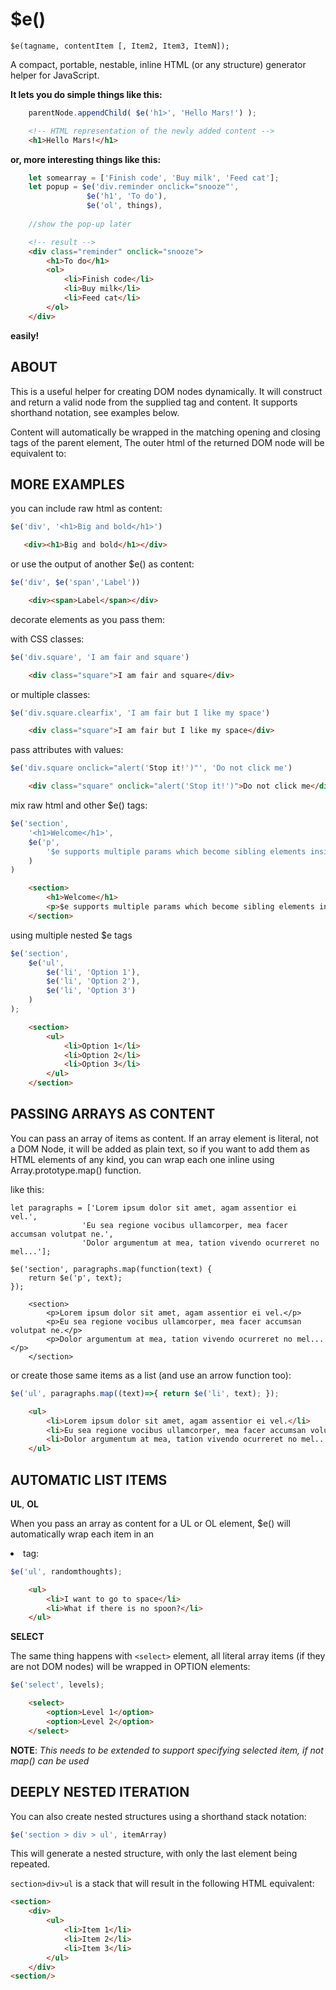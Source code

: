 $e()
====
`$e(tagname, contentItem [, Item2, Item3, ItemN]);`

A compact, portable, nestable, inline HTML (or any structure) generator helper for JavaScript.

**It lets you do simple things like this:** 
```javascript
    parentNode.appendChild( $e('h1>', 'Hello Mars!') );
```
```html
    <!-- HTML representation of the newly added content -->
    <h1>Hello Mars!</h1>
``` 

**or, more interesting things like this:**
```javascript
    let somearray = ['Finish code', 'Buy milk', 'Feed cat'];
    let popup = $e('div.reminder onclick="snooze"', 
                 $e('h1', 'To do'),
                 $e('ol', things),
                                
    //show the pop-up later   
```
```html
    <!-- result -->
    <div class="reminder" onclick="snooze">
        <h1>To do</h1>
        <ol>
            <li>Finish code</li>
            <li>Buy milk</li>
            <li>Feed cat</li>
        </ol>
    </div>
``` 

**easily!**



ABOUT
-----------

This is a useful helper for creating DOM nodes dynamically.  It will construct and return 
a valid node from the supplied tag and content.  It supports shorthand notation, see examples below.
    
Content will automatically be wrapped in the matching opening and closing tags of the parent element, 
The outer html of the returned DOM node will be equivalent to:



MORE EXAMPLES
-------------
    
you can include raw html as content:

```javascript
$e('div', '<h1>Big and bold</h1>')                
```
```html
   <div><h1>Big and bold</h1></div>
```

or use the output of another $e() as content:

```javascript
$e('div', $e('span','Label'))                                   
```
```html
    <div><span>Label</span></div>
```

decorate elements as you pass them:  
    
with CSS classes:

```javascript        
$e('div.square', 'I am fair and square')                            
```
```html
    <div class="square">I am fair and square</div>
```

or multiple classes:
```javascript
$e('div.square.clearfix', 'I am fair but I like my space')                        
```
```html
    <div class="square">I am fair but I like my space</div>
```

pass attributes with values:
```javascript
$e('div.square onclick="alert('Stop it!')"', 'Do not click me')     
```
```html
    <div class="square" onclick="alert('Stop it!')">Do not click me</div>
```

mix raw html and other $e() tags:
```javascript
$e('section', 
    '<h1>Welcome</h1>', 
    $e('p', 
        '$e supports multiple params which become sibling elements inside the parent tag'
    )
)
```
```html
    <section>
        <h1>Welcome</h1>
        <p>$e supports multiple params which become sibling elements inside the parent tag</p>
    </section>
```

using multiple nested $e tags 
```javascript
$e('section', 
    $e('ul', 
        $e('li', 'Option 1'),
        $e('li', 'Option 2'),
        $e('li', 'Option 3')
    )
);
```
```html
    <section>
        <ul>
            <li>Option 1</li>
            <li>Option 2</li>
            <li>Option 3</li>
        </ul>
    </section>
```

    

PASSING ARRAYS AS CONTENT
-------------------------

You can pass an array of items as content.  If an array element is literal, not a DOM Node, 
it will be added as plain text, so if you want to add them as HTML elements of any kind, 
you can wrap each one inline using Array.prototype.map() function.

like this:
```
let paragraphs = ['Lorem ipsum dolor sit amet, agam assentior ei vel.',
                'Eu sea regione vocibus ullamcorper, mea facer accumsan volutpat ne.',
                'Dolor argumentum at mea, tation vivendo ocurreret no mel...'];

$e('section', paragraphs.map(function(text) {
    return $e('p', text);    
});
```
```
    <section>
        <p>Lorem ipsum dolor sit amet, agam assentior ei vel.</p>
        <p>Eu sea regione vocibus ullamcorper, mea facer accumsan volutpat ne.</p>
        <p>Dolor argumentum at mea, tation vivendo ocurreret no mel...</p>
    </section>
``` 

or create those same items as a list (and use an arrow function too):

```javascript
$e('ul', paragraphs.map((text)=>{ return $e('li', text); });
```
```html
    <ul>
        <li>Lorem ipsum dolor sit amet, agam assentior ei vel.</li>
        <li>Eu sea regione vocibus ullamcorper, mea facer accumsan volutpat ne.</li>
        <li>Dolor argumentum at mea, tation vivendo ocurreret no mel...</li>
    </ul>
```



AUTOMATIC LIST ITEMS
--------------------

**UL**, **OL**

When you pass an array as content for a UL or OL element, $e() will automatically 
wrap each item in an <li> tag:
```javascript
$e('ul', randomthoughts);
```
```html
    <ul> 
        <li>I want to go to space</li>
        <li>What if there is no spoon?</li>
    </ul>
``` 

**SELECT**
        
The same thing happens with `<select>` element, all literal array items (if they are not DOM nodes) 
will be wrapped in OPTION elements:

```javascript
$e('select', levels);
```
```html
    <select> 
        <option>Level 1</option>
        <option>Level 2</option>
    </select>
``` 
**NOTE**: *This needs to be extended to support specifying selected item, if not map() can be used*
    


DEEPLY NESTED ITERATION
-----------------------

You can also create nested structures using a shorthand stack notation:
```javascript
$e('section > div > ul', itemArray)  
```

This will generate a nested structure, with only the last element being repeated.
    
`section>div>ul` is a stack that will result in the following HTML equivalent:

```html
<section>
    <div>
        <ul>
            <li>Item 1</li>
            <li>Item 2</li>
            <li>Item 3</li>
        </ul>
    </div>
<section/>
```
